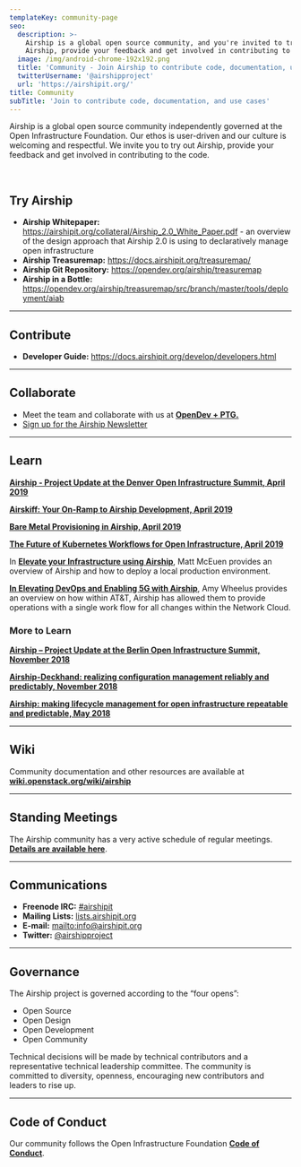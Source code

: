 ```yaml
---
templateKey: community-page
seo:
  description: >-
    Airship is a global open source community, and you're invited to try out
    Airship, provide your feedback and get involved in contributing to the code.
  image: /img/android-chrome-192x192.png
  title: 'Community - Join Airship to contribute code, documentation, use cases'
  twitterUsername: '@airshipproject'
  url: 'https://airshipit.org/'
title: Community
subTitle: 'Join to contribute code, documentation, and use cases'
---
```

Airship is a global open source community independently governed at the Open Infrastructure Foundation. Our ethos is user-driven and our culture is welcoming and respectful. We invite you to try out Airship, provide your feedback and get involved in contributing to the code.  

<br>

## Try Airship

* **Airship Whitepaper:** <https://airshipit.org/collateral/Airship_2.0_White_Paper.pdf> - an overview of the design approach that Airship 2.0 is using to declaratively manage open infrastructure
* **Airship Treasuremap:** <https://docs.airshipit.org/treasuremap/>
* **Airship Git Repository:** <https://opendev.org/airship/treasuremap>
* **Airship in a Bottle:** <https://opendev.org/airship/treasuremap/src/branch/master/tools/deployment/aiab>

- - -

## Contribute

* **Developer Guide:** <https://docs.airshipit.org/develop/developers.html>

- - -

## Collaborate

* Meet the team and collaborate with us at [**OpenDev + PTG.**](https://www.openstack.org/events/opendev-ptg-2020/)
* [Sign up for the Airship Newsletter](https://signup.e2ma.net/signup/1900228/1771360/)

- - -

## Learn

[**Airship - Project Update at the Denver Open Infrastructure Summit, April 2019**](https://www.openstack.org/videos/summits/denver-2019/airship-project-update-1)

[**Airskiff: Your On-Ramp to Airship Development, April 2019**](https://www.openstack.org/videos/summits/denver-2019/airskiff-your-on-ramp-to-airship-development)

[**Bare Metal Provisioning in Airship, April 2019**](https://www.openstack.org/videos/summits/denver-2019/bare-metal-provisioning-in-airship-or-ironic-its-not-just-for-openstack-anymore)

[**The Future of Kubernetes Workflows for Open Infrastructure, April 2019**](https://www.openstack.org/videos/summits/denver-2019/the-future-of-kubernetes-workflows-for-open-infrastructure)

In [**Elevate your Infrastructure using Airship**](https://www.brighttalk.com/webcast/12229/354156), Matt McEuen provides an overview of Airship and how to deploy a local production environment.

[**In Elevating DevOps and Enabling 5G with Airship**](https://about.att.com/innovationblog/2019/04/devops_and_5g_with_airship.html), Amy Wheelus provides an overview on how within AT&T, Airship has allowed them to provide operations with a single work flow for all changes within the Network Cloud.

### More to Learn

[**Airship – Project Update at the Berlin Open Infrastructure Summit, November 2018**](https://www.openstack.org/videos/summits/berlin-2018/airship-project-update)

[**Airship-Deckhand: realizing configuration management reliably and predictably, November 2018**](https://www.openstack.org/videos/summits/berlin-2018/airship-deckhand-realizing-configuration-management-reliably-and-predictably)

[**Airship: making lifecycle management for open infrastructure repeatable and predictable, May 2018**](https://www.openstack.org/videos/summits/vancouver-2018/airship-making-lifecycle-management-for-open-infrastructure-repeatable-and-predictable)

- - -

## Wiki

Community documentation and other resources are available at [**wiki.openstack.org/wiki/airship**](//wiki.openstack.org/wiki/airship)

- - -

## Standing Meetings

The Airship community has a very active schedule of regular meetings. [**Details are available here**](https://wiki.openstack.org/wiki/Airship#Get_in_Touch).

- - -

## Communications

* **Freenode IRC:** [\#airshipit](https://wiki.openstack.org/wiki/Airship#Get_in_Touch)
* **Mailing Lists:** [lists.airshipit.org](http://lists.airshipit.org/cgi-bin/mailman/listinfo)
* **E-mail:** <mailto:info@airshipit.org>
* **Twitter:** [@airshipproject](//twitter.com/airshipproject)

- - -

## Governance

The Airship project is governed according to the “four opens”:

* Open Source
* Open Design
* Open Development
* Open Community

Technical decisions will be made by technical contributors and a representative technical leadership committee. The community is committed to diversity, openness, encouraging new contributors and leaders to rise up.

- - -

## Code of Conduct

Our community follows the Open Infrastructure Foundation [**Code of Conduct**](https://www.openstack.org/legal/community-code-of-conduct/).
